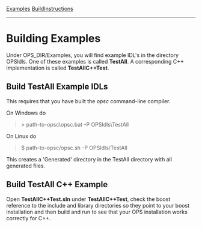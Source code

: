 [Examples](SimpleCpp.md) [BuildInstructions](BuildInstructions.md)

---

# Building Examples #
Under OPS_DIR/Examples, you will find example IDL's in the directory OPSIdls.
One of these examples is called **TestAll**. A corresponding C++ implementation
is called **TestAllC++Test**.

## Build TestAll Example IDLs ##
This requires that you have built the *opsc* command-line compiler.

On Windows do
> \> path-to-opsc\opsc.bat -P OPSIdls\TestAll

On Linux do
> $ path-to-opsc/opsc.sh -P OPSIdls/TestAll

This creates a 'Generated' directory in the TestAll directory with all generated files.

## Build TestAll C++ Example ##
Open **TestAllC++Test.sln** under **TestAllC++Test**, check the boost reference to the include and library directories so they point to your boost installation and then build and run to see that your OPS installation works correctly for C++.
